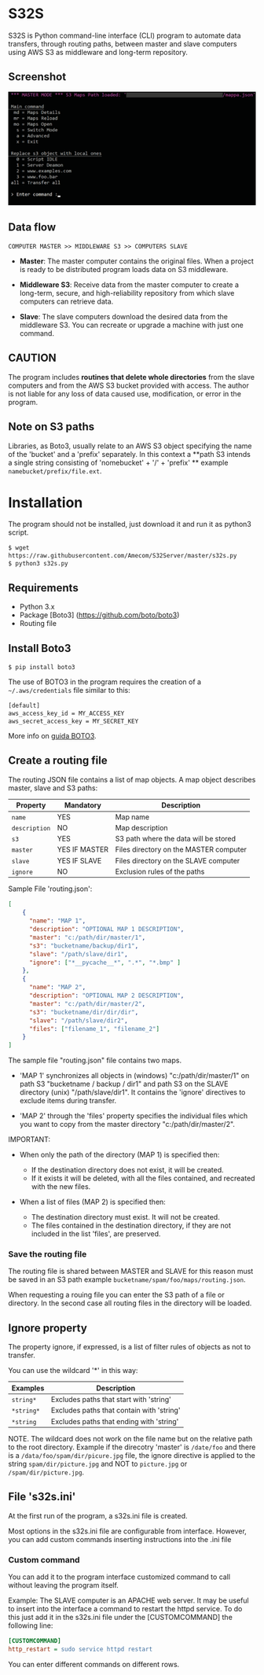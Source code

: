 # S32S

S32S is Python command-line interface (CLI) program to automate
data transfers, through routing paths, between master and slave computers using AWS S3
as middleware and long-term repository.


## Screenshot

![S32S Screenshot](https://raw.githubusercontent.com/Amecom/S32S/master/screenshot.png)

## Data flow

```
COMPUTER MASTER >> MIDDLEWARE S3 >> COMPUTERS SLAVE
```

- **Master**:
The master computer contains the original files. When a project is ready to be
distributed program loads data on S3 middleware.


- **Middleware S3**:
Receive data from the master computer to create a long-term, secure, and high-reliability repository
from which slave computers can retrieve data.

- **Slave**:
The slave computers download the desired data from the middleware S3.
You can recreate or upgrade a machine with just one command.

## CAUTION
The program includes **routines that delete whole directories** from the slave computers
and from the AWS S3 bucket provided with access.
The author is not liable for any loss of data caused
use, modification, or error in the program.


## Note on S3 paths

Libraries, as Boto3, usually relate
to an AWS S3 object specifying the name of the 'bucket' and a 'prefix' separately.
In this context a **path S3 intends
a single string consisting of 'nomebucket' + '/' + 'prefix' **
example `namebucket/prefix/file.ext`.

# Installation

The program should not be installed, just download it and run it as python3 script.
```
$ wget https://raw.githubusercontent.com/Amecom/S32Server/master/s32s.py
$ python3 s32s.py
```

## Requirements

- Python 3.x
- Package [Boto3] (https://github.com/boto/boto3)
- Routing file

## Install Boto3

```
$ pip install boto3
```
The use of BOTO3 in the program
requires the creation of a ```~/.aws/credentials``` file similar to this:
```
[default]
aws_access_key_id = MY_ACCESS_KEY
aws_secret_access_key = MY_SECRET_KEY
```

More info on [guida BOTO3](https://github.com/boto/boto3).

## Create a routing file

The routing JSON file contains a list of map objects.
A map object describes master, slave and S3 paths:

| Property | Mandatory | Description |
| --- | --- | --- |
| `name` | YES | Map name |
| `description` | NO  | Map description |
| `s3` | YES | S3 path where the data will be stored |
| `master` | YES IF MASTER | Files directory on the MASTER computer |
| `slave` | YES IF SLAVE | Files directory on the SLAVE computer |
| `ignore` | NO | Exclusion rules of the paths |

Sample File 'routing.json':
```json
[
    {
      "name": "MAP 1",
      "description": "OPTIONAL MAP 1 DESCRIPTION",
      "master": "c:/path/dir/master/1",
      "s3": "bucketname/backup/dir1",
      "slave": "/path/slave/dir1",
      "ignore": ["*__pycache__*", ".*", "*.bmp" ]
    },
    {
      "name": "MAP 2",
      "description": "OPTIONAL MAP 2 DESCRIPTION",
      "master": "c:/path/dir/master/2",
      "s3": "bucketname/dir/dir/dir",
      "slave": "/path/slave/dir2",
	  "files": ["filename_1", "filename_2"]
    }
]
```

The sample file "routing.json" file contains two maps.

- 'MAP 1' synchronizes all objects in (windows) "c:/path/dir/master/1"
on path S3 "bucketname / backup / dir1" and path S3 on the SLAVE directory (unix)
"/path/slave/dir1". It contains the 'ignore' directives to exclude items during transfer.

- 'MAP 2' through the 'files' property specifies the individual files
which you want to copy from the master directory "c:/path/dir/master/2".

IMPORTANT:

- When only the path of the directory (MAP 1) is specified then:
	- If the destination directory does not exist, it will be created.
	- If it exists it will be deleted, with all the files contained, and recreated with the new files.

- When a list of files (MAP 2) is specified then:
	- The destination directory must exist. It will not be created.
	- The files contained in the destination directory, if they are not included in the list 'files', are preserved.

### Save the routing file

The routing file is shared between MASTER and SLAVE for this reason
must be saved in an S3 path example `bucketname/spam/foo/maps/routing.json`.

When requesting a rouing file you can enter the S3 path of a file or directory.
In the second case all routing files in the directory will be loaded.

## Ignore property

The property ignore, if expressed, is a list of filter rules of objects as not to transfer.

You can use the wildcard '*' in this way:

| Examples | Description |
| --- | --- |
| `string*` | Excludes paths that start with 'string' |
| `*string*`| Excludes paths that contain with 'string' |
| `*string` | Excludes paths that ending with 'string' |

NOTE. The wildcard does not work on the file name but on the relative path
to the root directory. Example if the direcotry 'master' is `/date/foo`
and there is a `/data/foo/spam/dir/picure.jpg` file, the ignore directive is applied
to the string `spam/dir/picture.jpg` and NOT to `picture.jpg` or `/spam/dir/picture.jpg`.

## File 's32s.ini'

At the first run of the program, a s32s.ini file is created.

Most options in the s32s.ini file are configurable
from interface. However, you can add custom commands
inserting instructions into the .ini file

### Custom command

You can add it to the program interface
customized command to call without leaving the program itself.

Example: The SLAVE computer is an APACHE web server.
It may be useful to insert into the interface
a command to restart the httpd service.
To do this just add it in the s32s.ini file under the [CUSTOMCOMMAND]
the following line:

```ini
[CUSTOMCOMMAND]
http_restart = sudo service httpd restart
```
You can enter different commands on different rows.